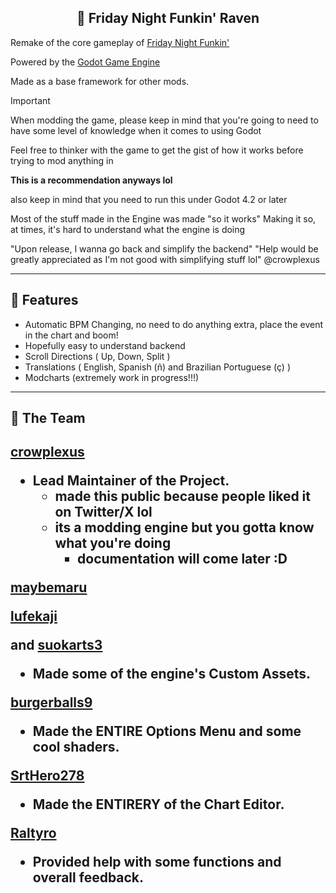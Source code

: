 <h2 align="center">
🖤 Friday Night Funkin' Raven
</h2>

Remake of the core gameplay of [Friday Night Funkin'](https://github.com/FunkinCrew/Funkin)

Powered by the [Godot Game Engine](https://godotengine.org)

Made as a base framework for other mods.

> [!Important]
> When modding the game, please keep in mind that you're going to need to
> have some level of knowledge when it comes to using Godot
> 
> Feel free to thinker with the game to get the gist of how it works before trying to mod anything in
> 
> **This is a recommendation anyways lol**
>
> also keep in mind that you need to run this under Godot 4.2 or later
>
>
>
> Most of the stuff made in the Engine was made "so it works"
> Making it so, at times, it's hard to understand what the engine is doing
>
> "Upon release, I wanna go back and simplify the backend"
> "Help would be greatly appreciated as I'm not good with simplifying stuff lol"
> @crowplexus
> 
---

<h2 align="left">🧩 Features</h2>

- Automatic BPM Changing, no need to do anything extra, place the event in the chart and boom!
- Hopefully easy to understand backend
- Scroll Directions ( Up, Down, Split )
- Translations ( English, Spanish (ñ) and Brazilian Portuguese (ç) )
- Modcharts (extremely work in progress!!!)

---

<h2 align="left">🎀 The Team </h2>

<h2 align="left">

[crowplexus](https://twitter.com/crowplexus)

- Lead Maintainer of the Project.
    - made this public because people liked it on Twitter/X lol
    - its a modding engine but you gotta know what you're doing
        - documentation will come later :D

[maybemaru](https://twitter.com/maybemaru_)

[lufekaji](https://twitter.com/lufekaji)

and [suokarts3](https://twitter.com/suokarts3)

- Made some of the engine's Custom Assets.

[burgerballs9](https://twitter.com/burgerballs9)

- Made the ENTIRE Options Menu and some cool shaders.

[SrtHero278](https://twitter.com/SrtPro278)

- Made the ENTIRERY of the Chart Editor.

[Raltyro](https://twitter.com/raltyro)

- Provided help with some functions and overall feedback.

</h2>
